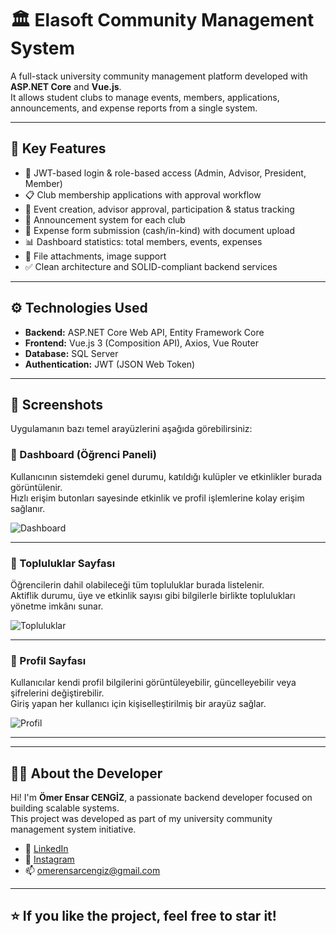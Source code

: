 # 🏛️ Elasoft Community Management System

A full-stack university community management platform developed with **ASP.NET Core** and **Vue.js**.  
It allows student clubs to manage events, members, applications, announcements, and expense reports from a single system.

---

## 🚀 Key Features

- 🔐 JWT-based login & role-based access (Admin, Advisor, President, Member)
- 📋 Club membership applications with approval workflow
- 📆 Event creation, advisor approval, participation & status tracking
- 📢 Announcement system for each club
- 🧾 Expense form submission (cash/in-kind) with document upload
- 📊 Dashboard statistics: total members, events, expenses
- 📎 File attachments, image support
- ✅ Clean architecture and SOLID-compliant backend services

---

## ⚙️ Technologies Used

- **Backend:** ASP.NET Core Web API, Entity Framework Core
- **Frontend:** Vue.js 3 (Composition API), Axios, Vue Router
- **Database:** SQL Server
- **Authentication:** JWT (JSON Web Token)

---

## 📸 Screenshots

Uygulamanın bazı temel arayüzlerini aşağıda görebilirsiniz:
### 🧭 Dashboard (Öğrenci Paneli)

Kullanıcının sistemdeki genel durumu, katıldığı kulüpler ve etkinlikler burada görüntülenir.  
Hızlı erişim butonları sayesinde etkinlik ve profil işlemlerine kolay erişim sağlanır.

![Dashboard](https://imgur.com/LeuYF9l.png)

---

### 👥 Topluluklar Sayfası

Öğrencilerin dahil olabileceği tüm topluluklar burada listelenir.  
Aktiflik durumu, üye ve etkinlik sayısı gibi bilgilerle birlikte toplulukları yönetme imkânı sunar.

![Topluluklar](https://imgur.com/SfpaTBx.png)

---

### 👤 Profil Sayfası

Kullanıcılar kendi profil bilgilerini görüntüleyebilir, güncelleyebilir veya şifrelerini değiştirebilir.  
Giriş yapan her kullanıcı için kişiselleştirilmiş bir arayüz sağlar.

![Profil](https://imgur.com/95J0ng6.png)

---
---

## 🙋‍♂️ About the Developer

Hi! I'm **Ömer Ensar CENGİZ**, a passionate backend developer focused on building scalable systems.  
This project was developed as part of my university community management system initiative.

- 🔗 [LinkedIn](https://www.linkedin.com/in/%C3%B6mer-ensar-cengiz-249a4825a/)
- 📸 [Instagram](https://www.instagram.com/omer.ensarr/)
- 📫 omerensarcengiz@gmail.com

---

## ⭐ If you like the project, feel free to star it!
